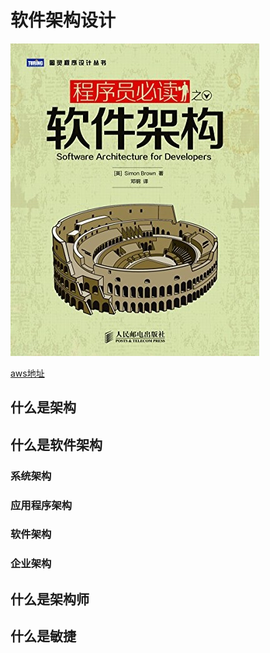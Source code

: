 # 软件架构设计

![-w199](media/15474360531485.jpg)


[aws地址](https://www.amazon.cn/dp/B01531761G/ref=sr_1_3?ie=UTF8&qid=1547436018&sr=8-3&keywords=%E8%BD%AF%E4%BB%B6%E6%9E%B6%E6%9E%84%E8%AE%BE%E8%AE%A1)

## 什么是架构 

## 什么是软件架构

### 系统架构

### 应用程序架构

### 软件架构

### 企业架构


## 什么是架构师

## 什么是敏捷



